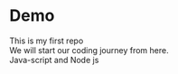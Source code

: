# Demo
This is my first repo
<br>
We will start our coding journey from here.
<br>
Java-script and Node js